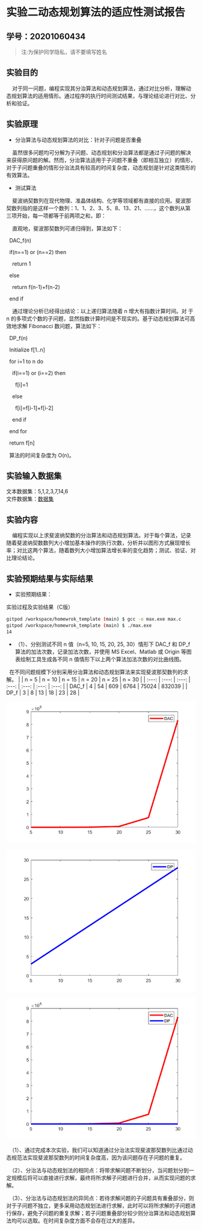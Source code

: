 # 实验二动态规划算法的适应性测试报告

## 学号：20201060434

>注:为保护同学隐私，请不要填写姓名

## 实验目的

&nbsp;&nbsp;&nbsp;&nbsp;对于同一问题，编程实现其分治算法和动态规划算法，通过对比分析，理解动态规划算法的适用情形。通过程序的执行时间测试结果，与理论结论进行对比、分析和验证。

## 实验原理

+ 分治算法与动态规划算法的对比：针对子问题是否重叠
  
&nbsp;&nbsp;&nbsp;&nbsp;虽然很多问题均可分解为子问题、动态规划和分治算法都是通过子问题的解决来获得原问题的解。然而，分治算法适用于子问题不重叠（即相互独立）的情形，对于子问题重叠的情形分治法具有较高的时间复杂度，动态规划是针对这类情形的有效算法。

+ 测试算法
  
&nbsp;&nbsp;&nbsp;&nbsp;斐波纳契数列在现代物理、准晶体结构、化学等领域都有直接的应用。斐波那契数列指的是这样一个数列：1、1、2、3、5、8、13、21、……，这个数列从第三项开始，每一项都等于前两项之和，即：

&nbsp;&nbsp;&nbsp;&nbsp;直观地，斐波那契数列可递归得到，算法如下：

&nbsp;&nbsp;DAC_f(n)

&nbsp;&nbsp;if(n==1) or (n==2) then

&nbsp;&nbsp;&nbsp;&nbsp;return 1

&nbsp;&nbsp;else

&nbsp;&nbsp;&nbsp;&nbsp;return f(n-1)+f(n-2)

&nbsp;&nbsp;end if

&nbsp;&nbsp;&nbsp;&nbsp;通过理论分析已经得出结论：以上递归算法随着 n 增大有指数计算时间。对
于 n 的多项式个数的子问题，显然指数计算时间是不现实的。基于动态规划算法可高效地求解 Fibonacci 数问题，算法如下：

&nbsp;&nbsp;DP_f(n)

&nbsp;&nbsp;Initialize f[1..n]

&nbsp;&nbsp;for i=1 to n do

&nbsp;&nbsp;&nbsp;&nbsp;if(i==1) or (i==2) then

&nbsp;&nbsp;&nbsp;&nbsp;&nbsp;&nbsp;f[i]=1

&nbsp;&nbsp;&nbsp;&nbsp;else

&nbsp;&nbsp;&nbsp;&nbsp;&nbsp;&nbsp;f[i]=f[i-1]+f[i-2]

&nbsp;&nbsp;&nbsp;&nbsp;end if

&nbsp;&nbsp;end for

&nbsp;&nbsp;return f[n]

&nbsp;&nbsp;算法的时间复杂度为 O(n)。

## 实验输入数据集

文本数据集：5,1,2,3,7,14,6  
文件数据集：[数据集](./data/list.txt)

## 实验内容

&nbsp;&nbsp;&nbsp;&nbsp;编程实现以上求斐波纳契数的分治算法和动态规划算法。对于每个算法，记录随着斐波纳契数数列大小增加基本操作的执行次数，分析并以图形方式展现增长率；对比这两个算法，随着数列大小增加算法增长率的变化趋势；测试、验证、对比理论结论。

## 实验预期结果与实际结果

+ 实验预期结果：

实验过程及实验结果（C版）

```bash
gitpod /workspace/homewrok_template (main) $ gcc -o max.exe max.c
gitpod /workspace/homewrok_template (main) $ ./max.exe 
14

```

+ （1）、分别测试不同 n 值（n=5, 10, 15, 20, 25, 30）情形下 DAC_f 和 DP_f 算法的加法次数，记录加法次数，并使用 MS Excel、Matlab 或 Origin 等图表绘制工具生成各不同 n 值情形下以上两个算法加法次数的对比曲线图。

&nbsp;&nbsp;在不同问题规模下分别采用分治算法和动态规划算法来实现斐波那契数列的求解。
| | n = 5 | n = 10 | n = 15 | n = 20 | n = 25 | n = 30 |
| :---: | :---: | :---: | :---: | :---: | :---: | :---: |
| DAC_f | 4 | 54 | 609 | 6764 | 75024 | 832039 |
| DP_f | 3 | 8 | 13 | 18 | 23 | 28 |

![分治算法实现斐波那契数列时间复杂度统计](分治法斐波那契数列折线图.png)

![动态规划算法实现斐波那契数列时间复杂度统计](动态规划法斐波那契数列折线图.png)

![不同算法实现斐波那契数列时间复杂度折线图](DAC与DP基本操作次数折线图.png)

&nbsp;&nbsp;（1）、通过完成本次实验，我们可以知道通过分治法实现斐波那契数列比通过动态规范法实现斐波那契数列的时间复杂度高，因为该问题存在子问题的重复。

&nbsp;&nbsp;（2）、分治法与动态规划法的相同点：将带求解问题不断划分，当问题划分到一定规模后将可以直接进行求解，最终将所求解子问题进行合并，从而实现问题的求解。

&nbsp;&nbsp;（3）、分治法与动态规划法的异同点：若待求解问题的子问题具有重叠部分，则对于子问题不独立，更多采用动态规划法进行求解，此时可以将所求解的子问题进行保存，避免子问题的重复求解；若子问题重叠部分较少则分治算法和动态规划算法均可以选取。在时间复杂度方面不会存在过大的差异。

